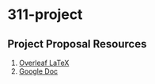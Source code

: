 # 311-project

## Project Proposal Resources

1. [Overleaf LaTeX](https://www.overleaf.com/9467977967pcgmsrkbgqrj)
2. [Google Doc](https://docs.google.com/document/d/1rFCMW2vnKIRutKe1yA6haAVkJbFJ9Fw7caOVyUC5fRg/edit?usp=sharing) 

